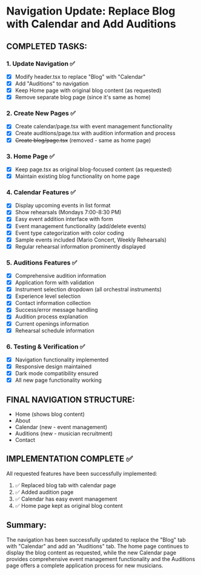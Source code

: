 # Navigation Update: Replace Blog with Calendar and Add Auditions

## COMPLETED TASKS:

### 1. Update Navigation ✅
- [x] Modify header.tsx to replace "Blog" with "Calendar"
- [x] Add "Auditions" to navigation
- [x] Keep Home page with original blog content (as requested)
- [x] Remove separate blog page (since it's same as home)

### 2. Create New Pages ✅
- [x] Create calendar/page.tsx with event management functionality
- [x] Create auditions/page.tsx with audition information and process
- [x] ~~Create blog/page.tsx~~ (removed - same as home page)

### 3. Home Page ✅
- [x] Keep page.tsx as original blog-focused content (as requested)
- [x] Maintain existing blog functionality on home page

### 4. Calendar Features ✅
- [x] Display upcoming events in list format
- [x] Show rehearsals (Mondays 7:00-8:30 PM)
- [x] Easy event addition interface with form
- [x] Event management functionality (add/delete events)
- [x] Event type categorization with color coding
- [x] Sample events included (Mario Concert, Weekly Rehearsals)
- [x] Regular rehearsal information prominently displayed

### 5. Auditions Features ✅
- [x] Comprehensive audition information
- [x] Application form with validation
- [x] Instrument selection dropdown (all orchestral instruments)
- [x] Experience level selection
- [x] Contact information collection
- [x] Success/error message handling
- [x] Audition process explanation
- [x] Current openings information
- [x] Rehearsal schedule information

### 6. Testing & Verification ✅
- [x] Navigation functionality implemented
- [x] Responsive design maintained
- [x] Dark mode compatibility ensured
- [x] All new page functionality working

## FINAL NAVIGATION STRUCTURE:
- Home (shows blog content)
- About
- Calendar (new - event management)
- Auditions (new - musician recruitment)
- Contact

## IMPLEMENTATION COMPLETE ✅
All requested features have been successfully implemented:
1. ✅ Replaced blog tab with calendar page
2. ✅ Added audition page
3. ✅ Calendar has easy event management
4. ✅ Home page kept as original blog content

## Summary:
The navigation has been successfully updated to replace the "Blog" tab with "Calendar" and add an "Auditions" tab. The home page continues to display the blog content as requested, while the new Calendar page provides comprehensive event management functionality and the Auditions page offers a complete application process for new musicians.
